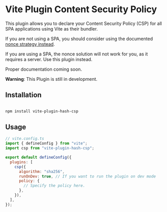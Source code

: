 # Vite Plugin Content Security Policy

This plugin allows you to declare your Content Security Policy (CSP) for all SPA applications using Vite as their bundler.

If you are not using a SPA, you should consider using the documented [nonce strategy instead](https://vitejs.dev/guide/features#content-security-policy-csp).

If you are using a SPA, the nonce solution will not work for you, as it requires a server. Use this plugin instead.

Proper documentation coming soon.

**Warning**: This Plugin is still in development.

## Installation

```bash

npm install vite-plugin-hash-csp

```

## Usage

```javascript
// vite.config.ts
import { defineConfig } from "vite";
import csp from "vite-plugin-hash-csp";

export default defineConfig({
  plugins: [
    csp({
      algorithm: "sha256",
      runOnDev: true, // If you want to run the plugin on dev mode
      policy: {
        // Specify the policy here.
      },
    }),
  ],
});
```
